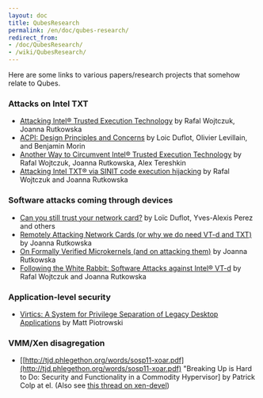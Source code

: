 ```yaml
---
layout: doc
title: QubesResearch
permalink: /en/doc/qubes-research/
redirect_from:
- /doc/QubesResearch/
- /wiki/QubesResearch/
---
```


Here are some links to various papers/research projects that somehow relate to Qubes.

### Attacks on Intel TXT

-   [Attacking Intel® Trusted Execution Technology](http://invisiblethingslab.com/resources/bh09dc/Attacking%20Intel%20TXT%20-%20paper.pdf) by Rafal Wojtczuk, Joanna Rutkowska
-   [ACPI: Design Principles and Concerns](http://www.ssi.gouv.fr/IMG/pdf/article_acpi.pdf) by Loic Duflot, Olivier Levillain, and Benjamin Morin
-   [Another Way to Circumvent Intel® Trusted Execution Technology](http://invisiblethingslab.com/resources/misc09/Another%20TXT%20Attack.pdf) by Rafal Wojtczuk, Joanna Rutkowska, Alex Tereshkin
-   [Attacking Intel TXT® via SINIT code execution hijacking](http://www.invisiblethingslab.com/resources/2011/Attacking_Intel_TXT_via_SINIT_hijacking.pdf) by Rafal Wojtczuk and Joanna Rutkowska

### Software attacks coming through devices

-   [Can you still trust your network card?](http://www.ssi.gouv.fr/IMG/pdf/csw-trustnetworkcard.pdf) by Loïc Duflot, Yves-Alexis Perez and others
-   [Remotely Attacking Network Cards (or why we do need VT-d and TXT)](http://theinvisiblethings.blogspot.com/2010/04/remotely-attacking-network-cards-or-why.html) by Joanna Rutkowska
-   [On Formally Verified Microkernels (and on attacking them)](http://theinvisiblethings.blogspot.com/2010/05/on-formally-verified-microkernels-and.html) by Joanna Rutkowska
-   [Following the White Rabbit: Software Attacks against Intel® VT-d](http://www.invisiblethingslab.com/resources/2011/Software%20Attacks%20on%20Intel%20VT-d.pdf) by Rafal Wojtczuk and Joanna Rutkowska

### Application-level security

-   [Virtics: A System for Privilege Separation of Legacy Desktop Applications](http://www.eecs.berkeley.edu/Pubs/TechRpts/2010/EECS-2010-70.pdf) by Matt Piotrowski

### VMM/Xen disagregation

-   [[http://tjd.phlegethon.org/words/sosp11-xoar.pdf](http://tjd.phlegethon.org/words/sosp11-xoar.pdf) "Breaking Up is Hard to Do: Security and Functionality in a Commodity Hypervisor] by Patrick Colp at el.
     (Also see [this thread on xen-devel](http://www.gossamer-threads.com/lists/xen/devel/230011))


